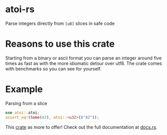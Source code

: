 # atoi-rs
Parse integers directly from `[u8]` slices in safe code

# Reasons to use this crate
Starting from a binary or ascii format you can parse an integer around five times as fast as with
the more idiomatic detour over utf8. The crate comes with benchmarks so you can see for yourself.

# Example

Parsing from a slice
```rust
use atoi::atoi;
assert_eq!(Some(42), atoi::<u32>(b"42"));
```

This [crate](https://www.crates.io/crates/atoi) as more to offer! Check out the full documentation
at [docs.rs](https://docs.rs/atoi).